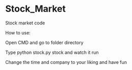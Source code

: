 # Stock_Market
Stock market code


How to use:


Open CMD and go to folder directory

Type python stock.py stock and watch it run


Change the time and company to your liking and have fun
